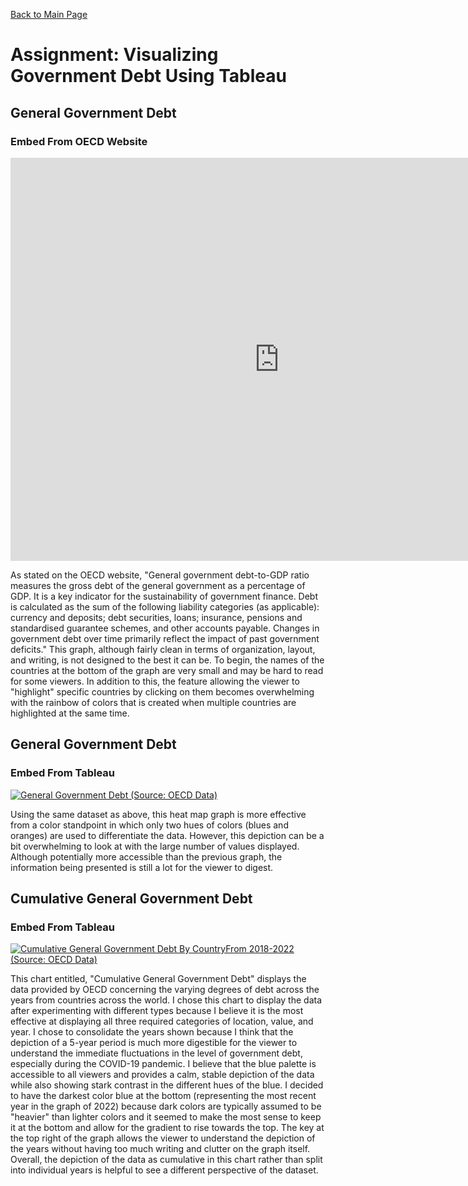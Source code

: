 [Back to Main Page](/README.md)

# Assignment: Visualizing Government Debt Using Tableau

## General Government Debt
### Embed From OECD Website
<iframe src="https://data.oecd.org/chart/7eMa" width="860" height="645" style="border: 0" mozallowfullscreen="true" webkitallowfullscreen="true" allowfullscreen="true"><a href="https://data.oecd.org/chart/7eMa" target="_blank">OECD Chart: General government debt, Total, % of GDP, Annual, 2018</a></iframe>

As stated on the OECD website, "General government debt-to-GDP ratio measures the gross debt of the general government as a percentage of GDP. It is a key indicator for the sustainability of government finance. Debt is calculated as the sum of the following liability categories (as applicable): currency and deposits; debt securities, loans; insurance, pensions and standardised guarantee schemes, and other accounts payable. Changes in government debt over time primarily reflect the impact of past government deficits." This graph, although fairly clean in terms of organization, layout, and writing, is not designed to the best it can be. To begin, the names of the countries at the bottom of the graph are very small and may be hard to read for some viewers. In addition to this, the feature allowing the viewer to "highlight" specific countries by clicking on them becomes overwhelming with the rainbow of colors that is created when multiple countries are highlighted at the same time.

## General Government Debt
### Embed From Tableau
<div class='tableauPlaceholder' id='viz1698970626839' style='position: relative'><noscript><a href='#'><img alt='General Government Debt (Source: OECD Data) ' src='https:&#47;&#47;public.tableau.com&#47;static&#47;images&#47;Ge&#47;Generalgovernmentdebt&#47;Sheet1&#47;1_rss.png' style='border: none' /></a></noscript><object class='tableauViz'  style='display:none;'><param name='host_url' value='https%3A%2F%2Fpublic.tableau.com%2F' /> <param name='embed_code_version' value='3' /> <param name='site_root' value='' /><param name='name' value='Generalgovernmentdebt&#47;Sheet1' /><param name='tabs' value='no' /><param name='toolbar' value='yes' /><param name='static_image' value='https:&#47;&#47;public.tableau.com&#47;static&#47;images&#47;Ge&#47;Generalgovernmentdebt&#47;Sheet1&#47;1.png' /> <param name='animate_transition' value='yes' /><param name='display_static_image' value='yes' /><param name='display_spinner' value='yes' /><param name='display_overlay' value='yes' /><param name='display_count' value='yes' /><param name='language' value='en-US' /><param name='filter' value='publish=yes' /></object></div>                
<script type='text/javascript'>                    
  var divElement = document.getElementById('viz1698970626839');                    
  var vizElement = divElement.getElementsByTagName('object')[0];                    
  vizElement.style.width='100%';vizElement.style.height=(divElement.offsetWidth*0.75)+'px';                    
  var scriptElement = document.createElement('script');                    
  scriptElement.src = 'https://public.tableau.com/javascripts/api/viz_v1.js';                    
  vizElement.parentNode.insertBefore(scriptElement, vizElement);                
</script>

Using the same dataset as above, this heat map graph is more effective from a color standpoint in which only two hues of colors (blues and oranges) are used to differentiate the data. However, this depiction can be a bit overwhelming to look at with the large number of values displayed. Although potentially more accessible than the previous graph, the information being presented is still a lot for the viewer to digest.

## Cumulative General Government Debt
### Embed From Tableau
<div class='tableauPlaceholder' id='viz1698973322991' style='position: relative'><noscript><a href='#'><img alt='Cumulative General Government Debt By CountryFrom 2018-2022 (Source: OECD Data) ' src='https:&#47;&#47;public.tableau.com&#47;static&#47;images&#47;Cu&#47;CumulativeGeneralgovernmentdebt&#47;Sheet1&#47;1_rss.png' style='border: none' /></a></noscript><object class='tableauViz'  style='display:none;'><param name='host_url' value='https%3A%2F%2Fpublic.tableau.com%2F' /> <param name='embed_code_version' value='3' /> <param name='site_root' value='' /><param name='name' value='CumulativeGeneralgovernmentdebt&#47;Sheet1' /><param name='tabs' value='no' /><param name='toolbar' value='yes' /><param name='static_image' value='https:&#47;&#47;public.tableau.com&#47;static&#47;images&#47;Cu&#47;CumulativeGeneralgovernmentdebt&#47;Sheet1&#47;1.png' /> <param name='animate_transition' value='yes' /><param name='display_static_image' value='yes' /><param name='display_spinner' value='yes' /><param name='display_overlay' value='yes' /><param name='display_count' value='yes' /><param name='language' value='en-US' /><param name='filter' value='publish=yes' /></object></div>                
<script type='text/javascript'>                    
  var divElement = document.getElementById('viz1698973322991');                    
  var vizElement = divElement.getElementsByTagName('object')[0];                    
  vizElement.style.width='100%';vizElement.style.height=(divElement.offsetWidth*0.75)+'px';                    
  var scriptElement = document.createElement('script');                    
  scriptElement.src = 'https://public.tableau.com/javascripts/api/viz_v1.js';                    
  vizElement.parentNode.insertBefore(scriptElement, vizElement);                
</script>

This chart entitled, "Cumulative General Government Debt" displays the data provided by OECD concerning the varying degrees of debt across the years from countries across the world. I chose this chart to display the data after experimenting with different types because I believe it is the most effective at displaying all three required categories of location, value, and year. I chose to consolidate the years shown because I think that the depiction of a 5-year period is much more digestible for the viewer to understand the immediate fluctuations in the level of government debt, especially during the COVID-19 pandemic. I believe that the blue palette is accessible to all viewers and provides a calm, stable depiction of the data while also showing stark contrast in the different hues of the blue. I decided to have the darkest color blue at the bottom (representing the most recent year in the graph of 2022) because dark colors are typically assumed to be "heavier" than lighter colors and it seemed to make the most sense to keep it at the bottom and allow for the gradient to rise towards the top. The key at the top right of the graph allows the viewer to understand the depiction of the years without having too much writing and clutter on the graph itself. Overall, the depiction of the data as cumulative in this chart rather than split into individual years is helpful to see a different perspective of the dataset.
